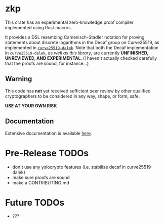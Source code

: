 # zkp

This crate has an experimental zero-knowledge proof compiler
implemented using Rust macros.

It provides a DSL resembing Camenisch-Stadler notation for proving
statements about discrete logarithms in the Decaf group on
Curve25519, as implemented in
[`curve25519-dalek`](https://github.com/isislovecruft/curve25519-dalek).
Note that both the Decaf implementation in `curve25519-dalek`, *as
well as this library*, are currently **UNFINISHED, UNREVIEWED, AND
EXPERIMENTAL**.  (I haven't actually checked carefully that the
proofs are sound, for instance...)

## Warning

This code has **not** yet received sufficient peer review by other qualified
cryptographers to be considered in any way, shape, or form, safe.

**USE AT YOUR OWN RISK**

## Documentation

Extensive documentation is available [here](https://docs.rs/zkp).

# Pre-Release TODOs

* don't use any yolocrypto features (i.e. stabilise decaf in curve25519-dalek)
* make sure proofs are sound
* make a CONTRIBUTING.md

# Future TODOs

* ???
